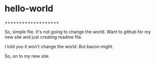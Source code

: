 # hello-world
+++++++++++++++++++

So, simple file.  It's not going to change the world.  Want to github for my new site and just creating readme file.

I told you it won't change the world.  But bacon might.

So, on to my new site.
